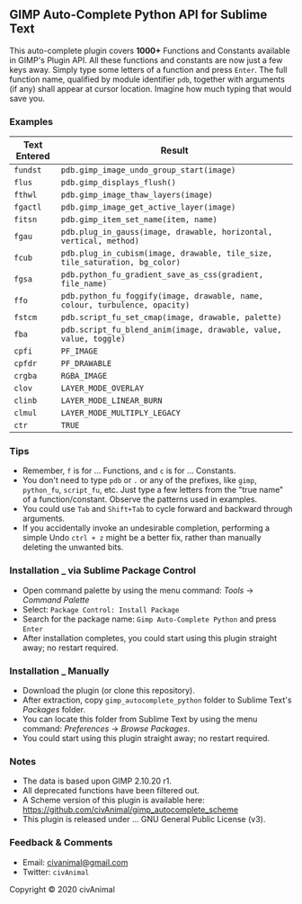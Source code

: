## GIMP Auto-Complete Python API for Sublime Text

This auto-complete plugin covers __1000+__ Functions and Constants available in GIMP's Plugin API. All these functions and constants are now just a few keys away. Simply type some letters of a function and press `Enter`. The full function name, qualified by module identifier `pdb`, together with arguments (if any) shall appear at cursor location. Imagine how much typing that would save you.


### Examples

 Text Entered  |  Result
-------------- | -----------------------------------------------------------------------------------------
 `fundst`      | `pdb.gimp_image_undo_group_start(image)`
 `flus`        | `pdb.gimp_displays_flush()`
 `fthwl`       | `pdb.gimp_image_thaw_layers(image)`
 `fgactl`      | `pdb.gimp_image_get_active_layer(image)`
 `fitsn`       | `pdb.gimp_item_set_name(item, name)`
 `fgau`        | `pdb.plug_in_gauss(image, drawable, horizontal, vertical, method)`
 `fcub`        | `pdb.plug_in_cubism(image, drawable, tile_size, tile_saturation, bg_color)`
 `fgsa`        | `pdb.python_fu_gradient_save_as_css(gradient, file_name)`
 `ffo`         | `pdb.python_fu_foggify(image, drawable, name, colour, turbulence, opacity)`
 `fstcm`       | `pdb.script_fu_set_cmap(image, drawable, palette)`
 `fba`         | `pdb.script_fu_blend_anim(image, drawable, value, value, toggle)`
 `cpfi`        | `PF_IMAGE`
 `cpfdr`       | `PF_DRAWABLE`
 `crgba`       | `RGBA_IMAGE`
 `clov`        | `LAYER_MODE_OVERLAY`
 `clinb`       | `LAYER_MODE_LINEAR_BURN`
 `clmul`       | `LAYER_MODE_MULTIPLY_LEGACY`
 `ctr`         | `TRUE`


### Tips

* Remember, `f` is for ... Functions, and `c` is for ... Constants.
* You don't need to type `pdb` or `.` or any of the prefixes, like `gimp`, `python_fu`, `script_fu`, etc. Just type a few letters from the "true name" of a function/constant. Observe the patterns used in examples.
* You could use `Tab` and `Shift+Tab` to cycle forward and backward through arguments.
* If you accidentally invoke an undesirable completion, performing a simple Undo `ctrl + z` might be a better fix, rather than manually deleting the unwanted bits.


### Installation _ via Sublime Package Control

* Open command palette by using the menu command: _Tools_ → _Command Palette_
* Select: `Package Control: Install Package`
* Search for the package name: `Gimp Auto-Complete Python` and press `Enter`
* After installation completes, you could start using this plugin straight away; no restart required.


### Installation _ Manually

* Download the plugin (or clone this repository).
* After extraction, copy `gimp_autocomplete_python` folder to Sublime Text's _Packages_ folder.
* You can locate this folder from Sublime Text by using the menu command: _Preferences_ → _Browse Packages_.
* You could start using this plugin straight away; no restart required.


### Notes

* The data is based upon GIMP 2.10.20 r1.
* All deprecated functions have been filtered out.
* A Scheme version of this plugin is available here: https://github.com/civAnimal/gimp_autocomplete_scheme
* This plugin is released under ... GNU General Public License (v3).


### Feedback & Comments

* Email:     civanimal@gmail.com
* Twitter:  `civAnimal`


Copyright © 2020 civAnimal
